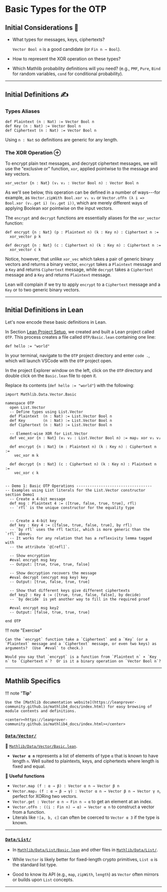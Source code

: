 # Basic Types for the OTP

## Initial Considerations 🤔

+ What types for messages, keys, ciphertexts?

    `Vector Bool n` is a good candidate (or `Fin n → Bool`).

+ How to represent the XOR operation on these types?

+ Which Mathlib probability definitions will you need? (e.g., `PMF`, `Pure`, `Bind` for random variables, `cond` for conditional probability).

---

## Initial Definitions ✍️

### Types Aliases

```lean
def Plaintext (n : Nat) := Vector Bool n
def Key (n : Nat) := Vector Bool n
def Ciphertext (n : Nat) := Vector Bool n
```

Using `n : Nat` so definitions are generic for any length.


### The XOR Operation ⊕

To encrypt plain text messages, and decrypt ciphertext messages, we will use the "exclusive or" function, `xor`,
applied pointwise to the message and key vectors.

```lean
xor_vector {n : Nat} (v₁ v₂ : Vector Bool n) : Vector Bool n
```

As we'll see below, this operation can be defined in a number of ways---for example,
as `Vector.zipWith Bool.xor v₁ v₂` or `Vector.ofFn (λ i => Bool.xor (v₁.get i)
(v₂.get i))`, which are merely different ways of applying Boolean xor pointwise on
the input vectors.

The `encrypt` and `decrypt` functions are essentially aliases for the `xor_vector`
function:

```lean
def encrypt {n : Nat} (p : Plaintext n) (k : Key n) : Ciphertext n :=
  xor_vector p k

def decrypt {n : Nat} (c : Ciphertext n) (k : Key n) : Ciphertext n :=
  xor_vector c k
```

Notice, however, that unlike `xor_vec` which takes a pair of generic binary vectors
and returns a binary vector, `encrypt` takes a `Plaintext` message and a `Key` and
returns `Ciphertext` message, while `decrypt` takes a `Ciphertext` message and a
`Key` and returns `Plaintext` message.

Lean will complain if we try to apply `encrypt` to a `Ciphertext` message and a
`Key` or to two generic binary vectors.


---

## Initial Definitions in Lean

Let's now encode these basic definitions in Lean.

In Section [Lean Project Setup](crypto/otp/lean-project-setup.md), we created and
built a Lean project called `OTP`.  This process creates a file called
`OTP/Basic.lean` containing one line:

```lean
def hello := "world"
```

In your terminal, navigate to the `OTP` project directory and enter `code .`, which
will launch VSCode with the `OTP` project open.

In the project Explorer window on the left, click on the `OTP` directory and double
click on the `Basic.lean` file to open it.

Replace its contents (`def hello := "world"`) with the following:

```lean
import Mathlib.Data.Vector.Basic

namespace OTP
  open List.Vector
  -- Define types using List.Vector
  def Plaintext  (n : Nat) := List.Vector Bool n
  def Key        (n : Nat) := List.Vector Bool n
  def Ciphertext (n : Nat) := List.Vector Bool n

  -- Element-wise XOR for List.Vector
  def vec_xor {n : Nat} (v₁ v₂ : List.Vector Bool n) := map₂ xor v₁ v₂

  def encrypt {n : Nat} (m : Plaintext n) (k : Key n) : Ciphertext n :=
    vec_xor m k

  def decrypt {n : Nat} (c : Ciphertext n) (k : Key n) : Plaintext n :=
    vec_xor c k


-- Demo 1: Basic OTP Operations ----------------------------------
-- Examples using List literals for the List.Vector constructor
section Demo1
  -- Create a 4-bit message
  def msg : Plaintext 4 := ⟨[true, false, true, true], rfl⟩
  -- `rfl` is the unique constructor for the equality type


  -- Create a 4-bit key
  def key : Key 4 := ⟨[false, true, false, true], by rfl⟩
  -- `by rfl` uses the rfl tactic, which is more generic than the `rfl` above.
  -- It works for any relation that has a reflexivity lemma tagged with
  -- the attribute `@[refl]`.

  -- Show encryption
  #eval encrypt msg key
  -- Output: [true, true, true, false]

  -- Show decryption recovers the message
  #eval decrypt (encrypt msg key) key
  -- Output: [true, false, true, true]

  -- Show that different keys give different ciphertexts
  def key2 : Key 4 := ⟨[true, true, false, false], by decide⟩
  -- `by decide` is yet another way to fill in the required proof

  #eval encrypt msg key2
  -- Output: [false, true, true, true]

end OTP
```

!!! note "Exercise"

    Can the `encrypt` function take a `Ciphertext` and a `Key` (or a `Plaintext` message and a `Ciphertext` message, or even two keys) as arguments?  (Use `#eval` to check.)

    Would you say that `encrypt` is a function from `Plaintext n` × `Key n` to `Ciphertext n`?  Or is it a binary operation on `Vector Bool n`?

---

## Mathlib Specifics

!!! note "**Tip**"

    Use the [Mathlib documentation website](https://leanprover-community.github.io/mathlib4_docs/index.html) for easy browsing of module contents and definitions.

    <center><https://leanprover-community.github.io/mathlib4_docs/index.html></center>


### [`Data/Vector/`][Data/Vector/]

📁 [`Mathlib/Data/Vector/Basic.lean`][Data/Vector/Basic.lean].

+  **`Vector α n`** represents a list of elements of type `α` that is known to have
length `n`.
   Well suited to plaintexts, keys, and ciphertexts where length is fixed and equal.


🧰 **Useful functions**

+  `Vector.map (f : α → β) : Vector α n → Vector β n`
+  `Vector.map₂ (f : α → β → γ) : Vector α n → Vector β n → Vector γ n`,
   perfect for XORing two vectors.
+  `Vector.get : Vector α n → Fin n → α` to get an element at an index.
+  `Vector.ofFn : ((i : Fin n) → α) → Vector α n` to construct a vector from a function.
+  Literals like `![a, b, c]` can often be coerced to `Vector α 3` if the type is known.

---

### [`Data/List/`][Data/List/]

+  In [`Mathlib/Data/List/Basic.lean`][Data/List/Basic.lean] and other files in [`Mathlib/Data/List/`][Data/List/].

+  While `Vector` is likely better for fixed-length crypto primitives, `List α` is
   the standard list type.

+  Good to know its API (e.g., `map`, `zipWith`, `length`) as `Vector` often mirrors
   or builds upon `List` concepts.

---


[Data/List/Basic.lean]: https://github.com/leanprover-community/mathlib4/blob/master/Mathlib/Data/List/Basic.lean
[Data/List/Basic.html]: https://leanprover-community.github.io/mathlib4_docs/Mathlib/Data/List/Basic.html
[Data/List/]: https://github.com/leanprover-community/mathlib4/tree/master/Mathlib/Data/List
[Data/Vector/]: https://github.com/leanprover-community/mathlib4/tree/master/Mathlib/Data/Vector
[Data/Vector/Basic.lean]: https://github.com/leanprover-community/mathlib4/blob/master/Mathlib/Data/Vector/Basic.lean
